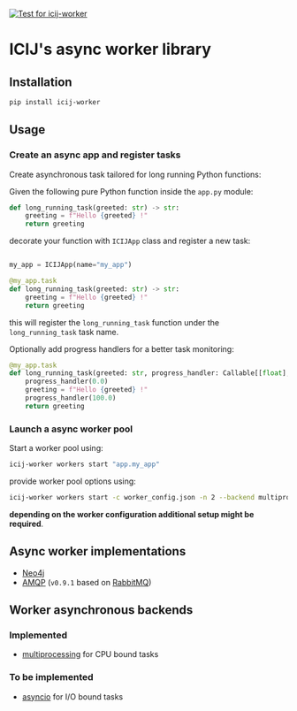 [![Test for icij-worker](https://github.com/ICIJ/icij-python/actions/workflows/tests-worker.yml/badge.svg)](https://github.com/ICIJ/icij-python/actions/workflows/tests-worker.yml)
# ICIJ's async worker library

## Installation

```bash
pip install icij-worker
```

## Usage

### Create an async app and register tasks

Create asynchronous task tailored for long running Python functions:

Given the following pure Python function inside the `app.py` module:
```python
def long_running_task(greeted: str) -> str:
    greeting = f"Hello {greeted} !"
    return greeting
```
decorate your function with `ICIJApp` class and register a new task:
```python

my_app = ICIJApp(name="my_app")

@my_app.task
def long_running_task(greeted: str) -> str:
    greeting = f"Hello {greeted} !"
    return greeting
```
this will register the `long_running_task` function under the `long_running_task` task name.

Optionally add progress handlers for a better task monitoring:
```python
@my_app.task
def long_running_task(greeted: str, progress_handler: Callable[[float], None]) -> str:
    progress_handler(0.0)
    greeting = f"Hello {greeted} !"
    progress_handler(100.0)
    return greeting
```

### Launch a async worker pool

Start a worker pool using:
```bash
icij-worker workers start "app.my_app"
```
provide worker pool options using: 
```bash
icij-worker workers start -c worker_config.json -n 2 --backend multiprocessing "app.my_app"
```
**depending on the worker configuration additional setup might be required**.


## Async worker implementations
- [Neo4j](https://neo4j.com/docs/api/python-driver/current/)
- [AMQP](https://www.amqp.org/) (`v0.9.1` based on [RabbitMQ](https://www.rabbitmq.com/))

## Worker asynchronous backends
### Implemented
- [multiprocessing](https://docs.python.org/3/library/multiprocessing.html) for CPU bound tasks

### To be implemented
- [asyncio](https://docs.python.org/3/library/asyncio.html) for I/O bound tasks

